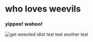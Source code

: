 # who loves weevils
### yippee! wahoo!
![get weeviled idiot](https://upload.wikimedia.org/wikipedia/commons/a/a9/Cute_Weevil_%2824198558940%29.jpg)
test test
another test